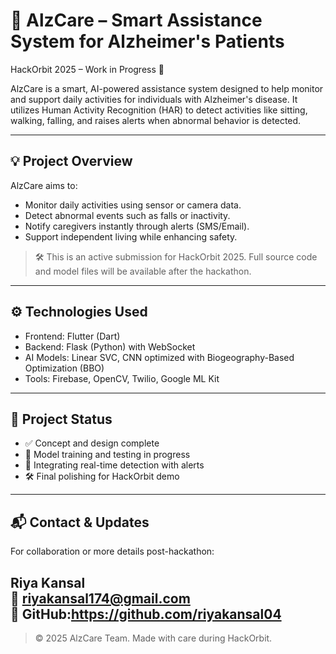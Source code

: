 # 🧠 AlzCare – Smart Assistance System for Alzheimer's Patients

HackOrbit 2025 – Work in Progress 🚀

AlzCare is a smart, AI-powered assistance system designed to help monitor and support daily activities for individuals with Alzheimer's disease. It utilizes Human Activity Recognition (HAR) to detect activities like sitting, walking, falling, and raises alerts when abnormal behavior is detected.

---

## 💡 Project Overview

AlzCare aims to:
- Monitor daily activities using sensor or camera data.
- Detect abnormal events such as falls or inactivity.
- Notify caregivers instantly through alerts (SMS/Email).
- Support independent living while enhancing safety.

> 🛠️ This is an active submission for HackOrbit 2025. Full source code and model files will be available after the hackathon.

---

## ⚙️ Technologies Used

- Frontend: Flutter (Dart)
- Backend: Flask (Python) with WebSocket
- AI Models: Linear SVC, CNN optimized with Biogeography-Based Optimization (BBO)
- Tools: Firebase, OpenCV, Twilio, Google ML Kit

---

## 📅 Project Status

- ✅ Concept and design complete  
- 🔄 Model training and testing in progress  
- 🧪 Integrating real-time detection with alerts  
- 🛠️ Final polishing for HackOrbit demo

---

## 📬 Contact & Updates

For collaboration or more details post-hackathon:

Riya Kansal  
📧 riyakansal174@gmail.com  
🔗 GitHub:https://github.com/riyakansal04
---

> © 2025 AlzCare Team. Made with care during HackOrbit.
